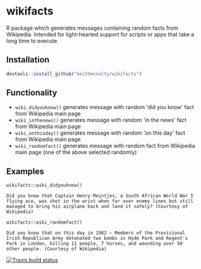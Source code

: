 # wikifacts
R package which generates messages containing random facts from Wikipedia.  Intended for light-hearted support for scripts or apps that take a long time to execute.

## Installation

```r
devtools::install_github("keithmcnulty/wikifacts")
```

## Functionality

- `wiki_didyouknow()` generates message with random 'did you know' fact from Wikipedia main page
- `wiki_inthenews()` generates message with random 'in the news' fact from Wikipedia main page
- `wiki_onthisday()` generates message with random 'on this day' fact from Wikipedia main page
- `wiki_randomfact()` generates message with random fact from Wikipedia main page (one of the above selected randomly)

## Examples

```
wikifacts::wiki_didyouknow()

Did you know that Captain Henry Meintjes, a South African World War I flying ace, was shot in the wrist when far over enemy lines but still managed to bring his airplane back and land it safely? (Courtesy of Wikipedia)

```

```
wikifacts::wiki_randomfact()

Did you know that on this day in 1982 – Members of the Provisional Irish Republican Army detonated two bombs in Hyde Park and Regent's Park in London, killing 11 people, 7 horses, and wounding over 50 other people. (Courtesy of Wikipedia)

```

<!-- badges: start -->
[![Travis build status](https://travis-ci.org/keithmcnulty/wikifacts.svg?branch=master)](https://travis-ci.org/keithmcnulty/wikifacts)
<!-- badges: end -->

